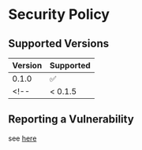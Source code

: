 # Security Policy

## Supported Versions

| Version | Supported          |
| ------- | ------------------ |
| 0.1.0   | :white_check_mark: |
<!-- | < 0.1.5   | :x:              | -->

## Reporting a Vulnerability

see [here](./CODE_OF_CONDUCT.md)
